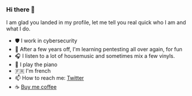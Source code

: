 ### Hi there 👋

I am glad you landed in my profile, let me tell you real quick who I am and what I do.

- 🛡️ I work in cybersecurity
- 🌱 After a few years off, I'm learning pentesting all over again, for fun
- 🎧 I listen to a lot of housemusic and sometimes mix a few vinyls.
- 🎹 I play the piano
- 🇫🇷 I'm french
- 📫 How to reach me: [Twitter](https://twitter.com/etiennelb)
- ☕ [Buy me coffee](https://ko-fi.com/etiennelb)


<!--
**etiennelb/etiennelb** is a ✨ _special_ ✨ repository because its `README.md` (this file) appears on your GitHub profile.

Here are some ideas to get you started:

- 🔭 I’m currently working on ...
- 🌱 I’m currently learning ...
- 👯 I’m looking to collaborate on ...
- 🤔 I’m looking for help with ...
- 💬 Ask me about ...
- 📫 How to reach me: ...
- 😄 Pronouns: ...
- ⚡ Fun fact: ...
-->
